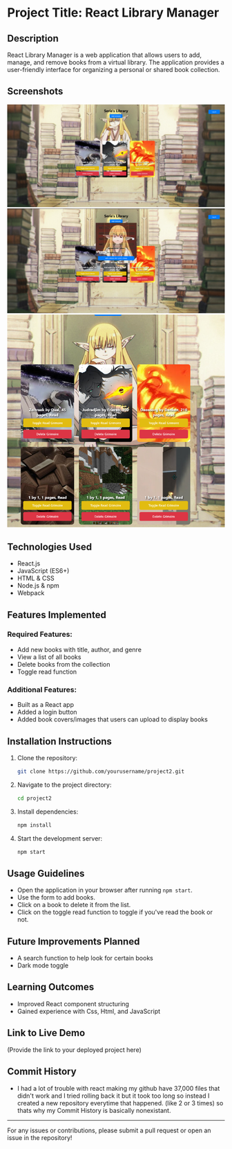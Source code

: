 # Project Title: React Library Manager

## Description
React Library Manager is a web application that allows users to add, manage, and remove books from a virtual library. The application provides a user-friendly interface for organizing a personal or shared book collection.

## Screenshots
![Main page](./project2/public/images/first.png)
![Adding books](./project2/public/images/second.png)
![Showed the books added](./project2/public/images/third.png)

## Technologies Used
- React.js
- JavaScript (ES6+)
- HTML & CSS
- Node.js & npm
- Webpack

## Features Implemented
### Required Features:
- Add new books with title, author, and genre
- View a list of all books
- Delete books from the collection
- Toggle read function

### Additional Features:
- Built as a React app
- Added a login button
- Added book covers/images that users can upload to display books

## Installation Instructions
1. Clone the repository:
   ```sh
   git clone https://github.com/yourusername/project2.git
   ```
2. Navigate to the project directory:
   ```sh
   cd project2
   ```
3. Install dependencies:
   ```sh
   npm install
   ```
4. Start the development server:
   ```sh
   npm start
   ```

## Usage Guidelines
- Open the application in your browser after running `npm start`.
- Use the form to add books.
- Click on a book to delete it from the list.
- Click on the toggle read function to toggle if you've read the book or not.

## Future Improvements Planned
- A search function to help look for certain books
- Dark mode toggle

## Learning Outcomes
- Improved React component structuring
- Gained experience with Css, Html, and JavaScript

## Link to Live Demo
(Provide the link to your deployed project here)

## Commit History
- I had a lot of trouble with react making my github have 37,000 files that didn't work and I tried rolling back it but it took too long so instead I created a new repository everytime that happened. (like 2 or 3 times) so thats why my Commit History is basically nonexistant.

---

For any issues or contributions, please submit a pull request or open an issue in the repository!

